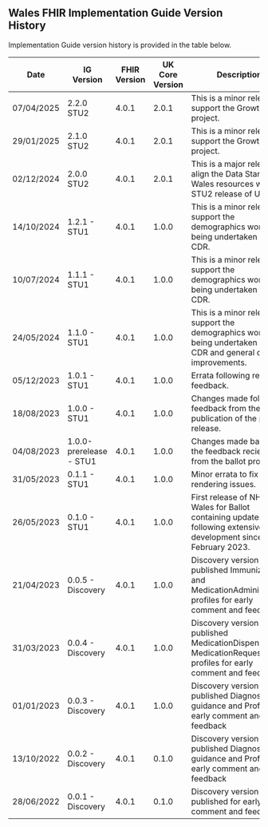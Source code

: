 ## Wales FHIR Implementation Guide Version History

Implementation Guide version history is provided in the table below. 


<table class="table table-striped">
	<thead>
		<tr>
			<th scope="col">Date</th>
			<th scope="col">IG Version</th>
			<th scope="col">FHIR Version</th>
			<th scope="col">UK Core Version</th>
			<th scope="col">Description</th>
			<th scope="col">Guide</th>
			<th scope="col">Release Note</th>
			<th scope="col">Package</th>
		</tr>
	</thead>
	<tbody>
		<tr>
			<td scope="row">07/04/2025</td>
			<td>2.2.0 STU2</td>
			<td>4.0.1</td>
			<td>2.0.1</td>
			<td>This is a minor release to support the Growth Chart project.</td>
			<td>
				<a href="https://simplifier.net/guide/fhir-standards-wales-implementation-guide?version=2.2.0">Home Page</a>
			</td>
			<td><a href="https://simplifier.net/guide/fhir-standards-wales-implementation-guide/Home/Help-and-Support/Release-Notes?version=2.2.0">Release Notes</a></td>
			<td>
				<a href="https://simplifier.net/packages/fhir.r4.wales/2.2.0">fhir.r4.wales 2.2.0</a>
			</td>
		</tr>
		<tr>
			<td scope="row">29/01/2025</td>
			<td>2.1.0 STU2</td>
			<td>4.0.1</td>
			<td>2.0.1</td>
			<td>This is a minor release to support the Growth Chart project.</td>
			<td>
				<a href="https://simplifier.net/guide/fhir-standards-wales-implementation-guide?version=2.1.0">Home Page</a>
			</td>
			<td><a href="https://simplifier.net/guide/fhir-standards-wales-implementation-guide/Home/Help-and-Support/Release-Notes?version=2.1.0">Release Notes</a></td>
			<td>
				<a href="https://simplifier.net/packages/fhir.r4.wales/2.1.0">fhir.r4.wales 2.1.0</a>
			</td>
		</tr>
		<tr>
			<td scope="row">02/12/2024</td>
			<td>2.0.0 STU2</td>
			<td>4.0.1</td>
			<td>2.0.1</td>
			<td>This is a major release to align the Data Standards Wales resources with the STU2 release of UK Core</td>
			<td>
				<a href="https://simplifier.net/guide/fhir-standards-wales-implementation-guide?version=2.0.0">Home Page</a>
			</td>
			<td><a href="https://simplifier.net/guide/fhir-standards-wales-implementation-guide/Home/Help-and-Support/Release-Notes?version=2.0.0">Release Notes</a></td>
			<td>
				<a href="https://simplifier.net/packages/fhir.r4.wales/2.0.0">fhir.r4.wales 2.0.0</a>
			</td>
		</tr>
		<tr>
			<td scope="row">14/10/2024</td>
			<td>1.2.1 - STU1</td>
			<td>4.0.1</td>
			<td>1.0.0</td>
			<td>This is a minor release to support the demographics work being undertaken in the CDR.</td>
			<td>
				<a href="https://simplifier.net/guide/fhir-standards-wales-implementation-guide?version=1.2.1">Home Page</a>
			</td>
			<td><a href="https://simplifier.net/guide/fhir-standards-wales-implementation-guide/Home/Help-and-Support/Release-Notes?version=1.2.1">Release Notes</a></td>
			<td>
				<a href="https://simplifier.net/packages/fhir.r4.wales.STU1/1.2.1">fhir.r4.wales 1.2.1</a>
			</td>
		</tr>
		<tr>
			<td scope="row">10/07/2024</td>
			<td>1.1.1 - STU1</td>
			<td>4.0.1</td>
			<td>1.0.0</td>
			<td>This is a minor release to support the demographics work being undertaken in the CDR.</td>
			<td>
				<a href="https://simplifier.net/guide/fhir-standards-wales-implementation-guide?version=1.1.1">Home Page</a>
			</td>
			<td><a href="https://simplifier.net/guide/fhir-Implementation-Guide/Home/Help-and-Support/Release-Notes?version=1.1.1">Release Notes</a></td>
			<td>
				<a href="https://simplifier.net/packages/fhir.r4.wales.STU1/1.1.1">fhir.r4.wales 1.1.0</a>
			</td>
		</tr>
		<tr>
			<td scope="row">24/05/2024</td>
			<td>1.1.0 - STU1</td>
			<td>4.0.1</td>
			<td>1.0.0</td>
			<td>This is a minor release to support the demographics work being undertaken in the CDR and general quality improvements.</td>
			<td>
				<a href="https://simplifier.net/guide/fhir-standards-wales-implementation-guide?version=1.1.0">Home Page</a>
			</td>
			<td><a href="https://simplifier.net/guide/fhir-Implementation-Guide/Home/Help-and-Support/Release-Notes?version=1.1.0">Release Notes</a></td>
			<td>
				<a href="https://simplifier.net/packages/fhir.r4.wales.STU1/1.1.0">fhir.r4.wales 1.1.0</a>
			</td>
		</tr>
		<tr>
			<td scope="row">05/12/2023</td>
			<td>1.0.1 - STU1</td>
			<td>4.0.1</td>
			<td>1.0.0</td>
			<td>Errata following release feedback.</td>
			<td>
				<a href="https://simplifier.net/guide/fhir-standards-wales-implementation-guide?version=1.0.1">Home Page</a>
			</td>
			<td><a href="https://simplifier.net/guide/fhir-standards-wales-implementation-guide/Home/Help-and-Support/Release-Notes?version=1.0.1">Release Notes</a></td></td>
			<td>
				<a href="https://simplifier.net/packages/fhir.r4.wales.STU1/1.0.1">fhir.r4.wales 1.0.1</a>
			</td>
		</tr>
		<tr>
			<td scope="row">18/08/2023</td>
			<td>1.0.0 - STU1</td>
			<td>4.0.1</td>
			<td>1.0.0</td>
			<td>Changes made following feedback from the publication of the pre-release.</td>
			<td>
				<a href="https://simplifier.net/guide/fhir-standards-wales-implementation-guide?version=1.0.0">Home Page</a>
			</td>
			<td></td>
			<td>
				<a href="https://simplifier.net/packages/fhir.r4.wales.STU1/1.0.0">fhir.r4.wales 1.0.0</a>
			</td>
		</tr>
		<tr>
			<td scope="row">04/08/2023</td>
			<td>1.0.0-prerelease - STU1</td>
			<td>4.0.1</td>
			<td>1.0.0</td>
			<td>Changes made based on the feedback recieved from the ballot process</td>
			<td>
				<a href="https://simplifier.net/guide/fhir-standards-wales-implementation-guide?version=1.0.0-prerelease">Home Page</a>
			</td>
			<td></td>
			<td>
				<a href="https://simplifier.net/packages/fhir.r4.wales.STU1/1.0.0-prerelease">fhir.r4.wales 1.0.0-prerelease</a>
			</td>
		</tr>
		<tr>
			<td scope="row">31/05/2023</td>
			<td>0.1.1 - STU1</td>
			<td>4.0.1</td>
			<td>1.0.0</td>
			<td>Minor errata to fix asset rendering issues.</td>
			<td>
				<a href="https://simplifier.net/guide/fhir-standards-wales-implementation-guide?version=0.1.1-ballot">Home Page</a>
			</td>
			<td></td>
			<td>
				<a href="https://simplifier.net/packages/fhir.r4.wales.STU1/0.1.1-ballot">fhir.r4.wales 0.1.1-ballot</a>
			</td>
		</tr>
		<tr>
			<td scope="row">26/05/2023</td>
			<td>0.1.0 - STU1</td>
			<td>4.0.1</td>
			<td>1.0.0</td>
			<td>First release of NHS Wales for Ballot containing updates following extensive development since February 2023.</td>
			<td>Withdrawn</td>
			<td></td>
			<td>Unlisted</td>
		</tr>
		<tr>
			<td scope="row">21/04/2023</td>
			<td>0.0.5 - Discovery</td>
			<td>4.0.1</td>
			<td>1.0.0</td>
			<td>Discovery version - published Immunization and MedicationAdministration profiles for early comment and feedback</td>
			<td>
				<a href="https://simplifier.net/guide/fhir-standards-wales-implementation-guide?version=0.0.5-discovery">Home Page</a>
			</td>
			<td></td>
			<td>
				<a href="https://simplifier.net/packages/fhir.r4.wales.discovery/0.0.5">fhir.r4.wales 0.0.5-discovery</a>
			</td>
		</tr>
		<tr>
			<td scope="row">31/03/2023</td>
			<td>0.0.4 - Discovery</td>
			<td>4.0.1</td>
			<td>1.0.0</td>
			<td>Discovery version - published MedicationDispense and MedicationRequest profiles for early comment and feedback</td>
			<td>
				<a href="https://simplifier.net/guide/fhir-standards-wales-implementation-guide?version=0.0.4-discovery">Home Page</a>
			</td>
			<td></td>
			<td>
				<a href="https://simplifier.net/packages/fhir.r4.wales.discovery/0.0.4">fhir.r4.wales 0.0.4-discovery</a>
			</td>
		</tr>
		<tr>
			<td scope="row">01/01/2023</td>
			<td>0.0.3 - Discovery</td>
			<td>4.0.1</td>
			<td>1.0.0</td>
			<td>Discovery version - published Diagnostics guidance and Profiles for early comment and feedback</td>
			<td>
				<a href="https://simplifier.net/guide/fhir-standards-wales-implementation-guide?version=0.0.3-discovery">Home Page</a>
			</td>
			<td></td>
			<td>
				<a href="https://simplifier.net/packages/fhir.r4.wales.discovery/0.0.3">fhir.r4.wales 0.0.3-discovery</a>
			</td>
		</tr>
		<tr>
			<td scope="row">13/10/2022</td>
			<td>0.0.2 - Discovery</td>
			<td>4.0.1</td>
			<td>0.1.0</td>
			<td>Discovery version - published Diagnostics guidance and Profiles for early comment and feedback</td>
			<td>
				<a href="https://simplifier.net/guide/fhir-standards-wales-implementation-guide?version=0.0.2-discovery">Home Page</a>
			</td>
			<td></td>
			<td>Not Released</td>
		</tr>
		<tr>
			<td scope="row">28/06/2022</td>
			<td>0.0.1 - Discovery</td>
			<td>4.0.1</td>
			<td>0.1.0</td>
			<td>Discovery version - published for early comment and feedback</td>
			<td>
				<a href="https://simplifier.net/guide/fhir-standards-wales-implementation-guide?version=0.0.1-discovery">Home Page</a>
			</td>
			<td></td>
			<td>
				<a href="https://simplifier.net/packages/fhir.r4.wales.discovery/0.0.1">fhir.r4.wales 0.0.1-discovery</a>
			</td>
		</tr>
	</tbody>
</table>


